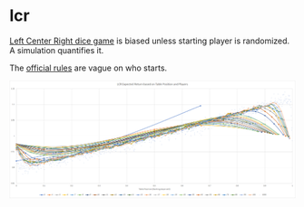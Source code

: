 # lcr
[Left Center Right dice game](https://a.co/d/a84Hh7m) is biased unless starting player is randomized. A simulation quantifies it.

The [official rules](https://sites.temple.edu/alyssamartins/files/2016/12/Left-Center-Right1.pdf) are vague on who starts.

![LCR Expected Return based on Table Position and Players](LCR_Expected_Return_based_on_Table_Position_and_Players.png)
